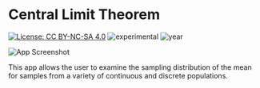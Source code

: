 # Central Limit Theorem

[![License: CC BY-NC-SA 4.0](https://img.shields.io/badge/License-CC%20BY--NC--SA%204.0-lightgrey.svg)](https://creativecommons.org/licenses/by-nc-sa/4.0/) ![experimental](https://img.shields.io/badge/lifecycle-experimental-orange) ![year](https://img.shields.io/badge/year-2018-lightgrey)

![App Screenshot](https://sites.psu.edu/shinyapps/files/2018/11/0a41754035b451138ab9afedb0162a98eb434ef0-centrallimit-2j327vw.png)

This app allows the user to examine the sampling distribution of the mean for samples from a variety of continuous and discrete populations.
